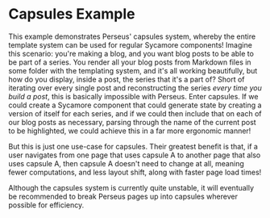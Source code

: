 # Capsules Example

This example demonstrates Perseus' capsules system, whereby the entire template system can be used for regular Sycamore components! Imagine this scenario: you're making a blog, and you want blog posts to be able to be part of a series. You render all your blog posts from Markdown files in some folder with the templating system, and it's all working beautifully, but how do you display, inside a post, the series that it's a part of? Short of iterating over every single post and reconstructing the series *every time you build a post*, this is basically impossible with Perseus. Enter capsules. If we could create a Sycamore component that could generate state by creating a version of itself for each series, and if we could then include that on each of our blog posts as necessary, parsing through the name of the current post to be highlighted, we could achieve this in a far more ergonomic manner!

But this is just one use-case for capsules. Their greatest benefit is that, if a user navigates from one page that uses capsule A to another page that also uses capsule A, then capsule A doesn't need to change at all, meaning fewer computations, and less layout shift, along with faster page load times!

Although the capsules system is currently quite unstable, it will eventually be recommended to break Perseus pages up into capsules wherever possible for efficiency.

